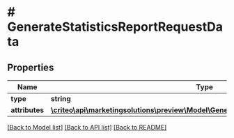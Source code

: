 # # GenerateStatisticsReportRequestData

## Properties

Name | Type | Description | Notes
------------ | ------------- | ------------- | -------------
**type** | **string** |  |
**attributes** | [**\criteo\api\marketingsolutions\preview\Model\GenerateStatisticsReportRequestAttributes**](GenerateStatisticsReportRequestAttributes.md) |  |

[[Back to Model list]](../../README.md#models) [[Back to API list]](../../README.md#endpoints) [[Back to README]](../../README.md)
